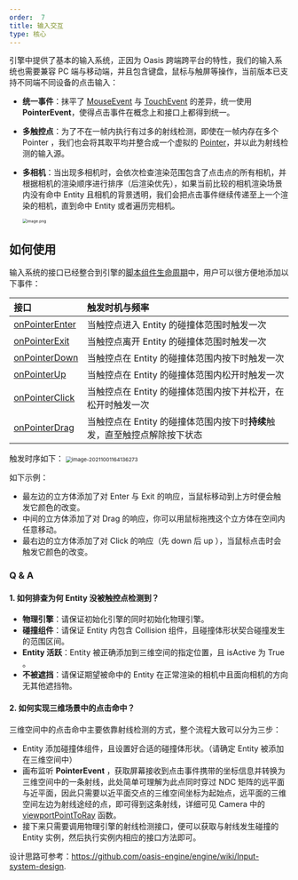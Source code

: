 ```yaml
---
order:  7
title: 输入交互
type: 核心
---
```


引擎中提供了基本的输入系统，正因为 Oasis 跨端跨平台的特性，我们的输入系统也需要兼容 PC 端与移动端，并且包含键盘，鼠标与触屏等操作，当前版本已支持不同端不同设备的点击输入：

- **统一事件**：抹平了 [MouseEvent](https://developer.mozilla.org/zh-CN/docs/Web/API/MouseEvent) 与 [TouchEvent](https://developer.mozilla.org/zh-CN/docs/Web/API/TouchEvent) 的差异，统一使用 **PointerEvent**，使得点击事件在概念上和接口上都得到统一。
- **多触控点**：为了不在一帧内执行有过多的射线检测，即使在一帧内存在多个 Pointer ，我们也会将其取平均并整合成一个虚拟的 [Pointer](${api}core/Pointer)，并以此为射线检测的输入源。
- **多相机**：当出现多相机时，会依次检查渲染范围包含了点击点的所有相机，并根据相机的渲染顺序进行排序（后渲染优先），如果当前比较的相机渲染场景内没有命中 Entity 且相机的背景透明，我们会把点击事件继续传递至上一个渲染的相机，直到命中 Entity 或者遍历完相机。

  <img src="https://gw.alipayobjects.com/mdn/rms_7c464e/afts/img/A*Y2DIRb1yJEEAAAAAAAAAAAAAARQnAQ" alt="image.png" style="zoom:50%;" />

## 如何使用

输入系统的接口已经整合到引擎的[脚本组件生命周期](${docs}script-cn#组件生命周期函数)中，用户可以很方便地添加以下事件：

|接口|触发时机与频率|
|:--|:--|
|[onPointerEnter](${api}core/Script#onPointerEnter)|当触控点进入 Entity 的碰撞体范围时触发一次|
|[onPointerExit](${api}core/Script#onPointerExit) |当触控点离开 Entity 的碰撞体范围时触发一次|
|[onPointerDown](${api}core/Script#onPointerDown) |当触控点在 Entity 的碰撞体范围内按下时触发一次|
|[onPointerUp](${api}core/Script#onPointerUp)   |当触控点在 Entity 的碰撞体范围内松开时触发一次|
|[onPointerClick](${api}core/Script#onPointerClick)|当触控点在 Entity 的碰撞体范围内按下并松开，在松开时触发一次|
|[onPointerDrag](${api}core/Script#onPointerDrag) |当触控点在 Entity 的碰撞体范围内按下时**持续**触发，直至触控点解除按下状态|

触发时序如下：
<img src="https://gw.alipayobjects.com/zos/OasisHub/33174f90-104d-44cf-8905-8af54e6c19a7/image-20211001164136273.png" alt="image-20211001164136273" style="zoom:67%;" />

如下示例：
- 最左边的立方体添加了对 Enter 与 Exit 的响应，当鼠标移动到上方时便会触发它颜色的改变。
- 中间的立方体添加了对 Drag 的响应，你可以用鼠标拖拽这个立方体在空间内任意移动。
- 最右边的立方体添加了对 Click 的响应（先 down 后 up ），当鼠标点击时会触发它颜色的改变。

<playground src="input-pointer.ts"></playground>

### Q & A
#### 1. 如何排查为何 Entity 没被触控点检测到？
- **物理引擎**：请保证初始化引擎的同时初始化物理引擎。
- **碰撞组件**：请保证 Entity 内包含 Collision 组件，且碰撞体形状契合碰撞发生的范围区间。
- **Entity 活跃**：Entity 被正确添加到三维空间的指定位置，且 isActive 为 True 。
- **不被遮挡**：请保证期望被命中的 Entity 在正常渲染的相机中且面向相机的方向无其他遮挡物。

#### 2. 如何实现三维场景中的点击命中？
三维空间中的点击命中主要依靠射线检测的方式，整个流程大致可以分为三步：
- Entity 添加碰撞体组件，且设置好合适的碰撞体形状。（请确定 Entity 被添加在三维空间中）
- 画布监听 **PointerEvent** ，获取屏幕接收到点击事件携带的坐标信息并转换为三维空间中的一条射线，此处简单可理解为此点同时穿过 NDC 矩阵的远平面与近平面，因此只需要以近平面交点的三维空间坐标为起始点，远平面的三维空间左边为射线途经的点，即可得到这条射线，详细可见 Camera 中的 [viewportPointToRay](${api}core/Camera#viewportPointToRay) 函数。
- 接下来只需要调用物理引擎的射线检测接口，便可以获取与射线发生碰撞的 Entity 实例，然后执行实例内相应的接口方法即可。

设计思路可参考：https://github.com/oasis-engine/engine/wiki/Input-system-design.
